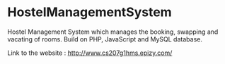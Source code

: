 # HostelManagementSystem
Hostel Management System which manages the booking, swapping and vacating of rooms. Build on PHP, JavaScript and MySQL database.

Link to the website : http://www.cs207g1hms.epizy.com/
